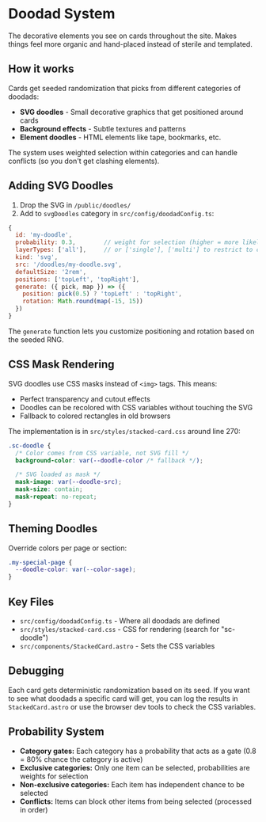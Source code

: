 # Doodad System

The decorative elements you see on cards throughout the site. Makes things feel more organic and hand-placed instead of sterile and templated.

## How it works

Cards get seeded randomization that picks from different categories of doodads:

- **SVG doodles** - Small decorative graphics that get positioned around cards
- **Background effects** - Subtle textures and patterns
- **Element doodles** - HTML elements like tape, bookmarks, etc.

The system uses weighted selection within categories and can handle conflicts (so you don't get clashing elements).

## Adding SVG Doodles

1. Drop the SVG in `/public/doodles/`
2. Add to `svgDoodles` category in `src/config/doodadConfig.ts`:

```js
{
  id: 'my-doodle',
  probability: 0.3,        // weight for selection (higher = more likely)
  layerTypes: ['all'],     // or ['single'], ['multi'] to restrict to card types
  kind: 'svg',
  src: '/doodles/my-doodle.svg',
  defaultSize: '2rem',
  positions: ['topLeft', 'topRight'],
  generate: ({ pick, map }) => ({
    position: pick(0.5) ? 'topLeft' : 'topRight',
    rotation: Math.round(map(-15, 15))
  })
}
```

The `generate` function lets you customize positioning and rotation based on the seeded RNG.

## CSS Mask Rendering

SVG doodles use CSS masks instead of `<img>` tags. This means:

- Perfect transparency and cutout effects
- Doodles can be recolored with CSS variables without touching the SVG
- Fallback to colored rectangles in old browsers

The implementation is in `src/styles/stacked-card.css` around line 270:

```css
.sc-doodle {
  /* Color comes from CSS variable, not SVG fill */
  background-color: var(--doodle-color /* fallback */);

  /* SVG loaded as mask */
  mask-image: var(--doodle-src);
  mask-size: contain;
  mask-repeat: no-repeat;
}
```

## Theming Doodles

Override colors per page or section:

```css
.my-special-page {
  --doodle-color: var(--color-sage);
}
```

## Key Files

- `src/config/doodadConfig.ts` - Where all doodads are defined
- `src/styles/stacked-card.css` - CSS for rendering (search for "sc-doodle")
- `src/components/StackedCard.astro` - Sets the CSS variables

## Debugging

Each card gets deterministic randomization based on its seed. If you want to see what doodads a specific card will get, you can log the results in `StackedCard.astro` or use the browser dev tools to check the CSS variables.

## Probability System

- **Category gates:** Each category has a probability that acts as a gate (0.8 = 80% chance the category is active)
- **Exclusive categories:** Only one item can be selected, probabilities are weights for selection
- **Non-exclusive categories:** Each item has independent chance to be selected
- **Conflicts:** Items can block other items from being selected (processed in order)
